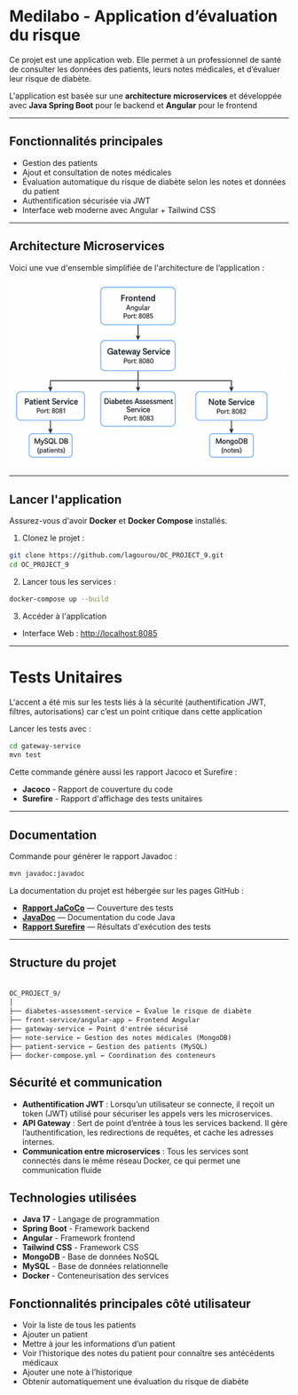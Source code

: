 # Medilabo - Application d’évaluation du risque

Ce projet est une application web. Elle permet à un professionnel de santé de consulter les données des patients, leurs notes médicales, et d’évaluer leur risque de diabète.

L'application est basée sur une **architecture microservices** et développée avec **Java Spring Boot** pour le backend et **Angular** pour le frontend

---

## Fonctionnalités principales

- Gestion des patients
- Ajout et consultation de notes médicales
- Évaluation automatique du risque de diabète selon les notes et données du patient
- Authentification sécurisée via JWT
- Interface web moderne avec Angular + Tailwind CSS

---

## Architecture Microservices

Voici une vue d'ensemble simplifiée de l'architecture de l’application :

![Architecture Microservices](./images/architecture_microservice.png)

---

## Lancer l'application

Assurez-vous d'avoir **Docker** et **Docker Compose** installés.

1. Clonez le projet :

```bash
git clone https://github.com/lagourou/OC_PROJECT_9.git
cd OC_PROJECT_9
```

2. Lancer tous les services :

```bash
docker-compose up --build
```

3. Accéder à l'application

- Interface Web : [http://localhost:8085](http://localhost:8085)

---

# Tests Unitaires

L'accent a été mis sur les tests liés à la sécurité (authentification JWT, filtres, autorisations) car c’est un point critique dans cette application

Lancer les tests avec :

```bash
cd gateway-service
mvn test
```

Cette commande génère aussi les rapport Jacoco et Surefire :

- **Jacoco** - Rapport de couverture du code
- **Surefire** - Rapport d'affichage des tests unitaires

---

## Documentation

Commande pour génèrer le rapport Javadoc :

```bash
mvn javadoc:javadoc
```

La documentation du projet est hébergée sur les pages GitHub :

- [**Rapport JaCoCo**](https://lagourou.github.io/OC_PROJECT_9/gateway-service/target/site/jacoco/index.html) — Couverture des tests
- [**JavaDoc**](https://lagourou.github.io/OC_PROJECT_9/apidocs/index.html) — Documentation du code Java
- [**Rapport Surefire**](https://lagourou.github.io/OC_PROJECT_9gateway-service/target/site/surefire-report.html) — Résultats d'exécution des tests

---

## Structure du projet

```

OC_PROJECT_9/
│
├── diabetes-assessment-service ← Évalue le risque de diabète
├── front-service/angular-app ← Frontend Angular
├── gateway-service ← Point d'entrée sécurisé
├── note-service ← Gestion des notes médicales (MongoDB)
├── patient-service ← Gestion des patients (MySQL)
├── docker-compose.yml ← Coordination des conteneurs

```

## Sécurité et communication

- **Authentification JWT** : Lorsqu’un utilisateur se connecte, il reçoit un token (JWT) utilisé pour sécuriser les appels vers les microservices.
- **API Gateway** : Sert de point d’entrée à tous les services backend. Il gère l’authentification, les redirections de requêtes, et cache les adresses internes.
- **Communication entre microservices** : Tous les services sont connectés dans le même réseau Docker, ce qui permet une communication fluide

## Technologies utilisées

- **Java 17** - Langage de programmation
- **Spring Boot** - Framework backend
- **Angular** - Framework frontend
- **Tailwind CSS** - Framework CSS
- **MongoDB** - Base de données NoSQL
- **MySQL** - Base de données relationnelle
- **Docker** - Conteneurisation des services

## Fonctionnalités principales côté utilisateur

- Voir la liste de tous les patients
- Ajouter un patient
- Mettre à jour les informations d’un patient
- Voir l’historique des notes du patient pour connaître ses antécédents médicaux
- Ajouter une note à l’historique
- Obtenir automatiquement une évaluation du risque de diabète
